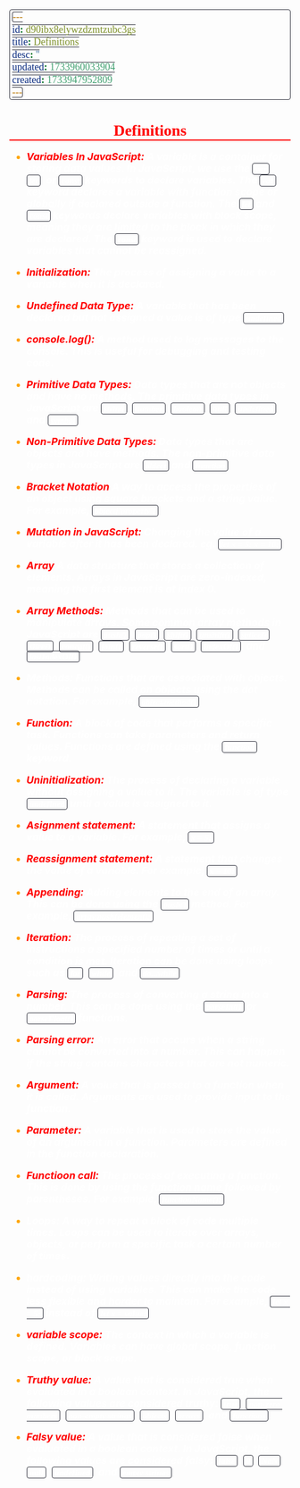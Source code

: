 ```yaml
---
id: d90ibx8elywzdzmtzubc3gs
title: Definitions
desc: ''
updated: 1733960033904
created: 1733947952809
---
```


<style>
    * { font-size: 18px; }
    h1 {
        color: red;
        font-weight: bold;
        border-bottom: 2px solid red; 
        font-family: 'Algerian';
        text-align: center;
        font-size: 2em;
    }
    h2 { 
        color: crimson; 
        font-weight: bold;
        font-family: 'Algerian'; 
        border-bottom: 2px solid crimson;
        font-size: 1.5em;
    }
    h3 { 
        color: rgb(255, 0, 127);
        font-weight: bold;
        text-decoration: underline;
        font-size: 1.2em;
        font-size: 1.2em;
    }
    h4 { 
        color: rgb(0, 255, 255);
        font-weight: bold;
        text-decoration: underline;
        font-size: 1em; 
    }
    h5 { 
        color: darkblue;
        font-weight: bold;
        font-style: italic;
        font-size: 0.9em;
    }
    code {
        font-family: 'Cascadia Code';
        border: 1px solid #282A36; 
        border-radius: 4px; 
        padding: 1px 4px; 
    }
    pre {
        font-family: 'Cascadia Code';
        border: 1px solid #282A36; 
        border-radius: 4px; 
        padding: 1px 4px; 
    }
    p { 
        font-style: 'Cascadia Code';
        color: white;
    }
    li { 
        margin-bottom: 10px;
        font-style: italic;
        font-weight: bold;
        color: orange;
    }
    ul { 
        margin-bottom: 10px;
        font-style: italic;
        font-weight: bold;
        color: orange;
    }
    b {
        font-weight: bold;
        color: rgb(255, 0, 0); 
    }
    u {
        text-decoration: underline;
        font-weight: bold;
        font-style: italic; 
    }
    a {
        color: #98c379;
        text-decoration: none;
    }
        a:hover {
        text-decoration: underline;
    }
    i {
        font-style: italic;
        color: yellow;
    }
</style>

# Definitions

-   <b>Variables In JavaScript:</b> A variable is a container for storing data values. In JavaScript, we use the `var`, `let`, or `const` keywords to declare variables. The `var` keyword declares a variable with function scope or globally if declared outside a function. The `let` and `const` keywords declare variables with block scope, meaning they are limited to the block in which they are declared. The `const` keyword is used to declare variables that cannot be reassigned.

-   <b>Initialization:</b> The process of assigning a value to a variable when it is declared.
-   <b>Undefined Data Type:</b> A variable that has been declared but not assigned a value is of type `undefined`.
-   <b>console.log():</b> A method used to log messages to the console. This is useful for debugging and testing code.
-   <b>Primitive Data Types:</b> Data types that are not objects and have no methods. The primitive data types in JavaScript are `string`, `number`, `boolean`, `null`, `undefined`, and `symbol`.
-   <b>Non-Primitive Data Types:</b> Data types that are objects and have methods. The non-primitive data types in JavaScript are `object` and `function`.
-   <b>Bracket Notation</b> A way to access the properties of an object using square brackets and a string value. For example, `object['property']`.
-   <b>Mutation in JavaScript:</b> Changing the value of a variable after it has been declared. eg. `let x = 5; x = 10;`
-   <b>Array</b> A data structure that stores a collection of elements. Arrays in JavaScript are zero-indexed, meaning the first element is at index 0.
-   <b>Array Methods:</b> Methods that can be used to manipulate arrays. Some common array methods in JavaScript are `push()`, `pop()`, `shift()`, `unshift()`, `splice()`, `slice()`, `concat()`, `join()`, `reverse()`, `sort()`, `indexOf()`, and `lastIndexOf()`
-   Methods:</b> Functions that are associated with objects. Methods can be called on objects using the dot notation. For example, `object.method()`
-   <b>Function:</b> A block of code that performs a specific task. Functions can take parameters and return values. Functions are defined using the `function` keyword.
-   <b>Uninitialization:</b> The process of declaring a variable without assigning a value to it. The variable is of type `undefined` until a value is assigned to it.
-   <b>Asignment statement:</b> A statement that assigns a value to a variable. For example, `x = 5;`
-   <b>Reassignment statement:</b> A statement that changes the value of a variable. For example, `x = 10;`
-   <b>Appending:</b> Adding elements to the end of an array. This can be done using the `push()` method. For example, `array.push(element);`
-   <b>Iteration:</b> The process of repeating a set of instructions a specified number of times or until a condition is met. Iteration can be done using loops such as `for`, `while`, and `do...while`.
-   <b>Parsing:</b> The process of converting a string into a number. This can be done using the `parseInt()` or `parseFloat()` functions.
-   <b>Parsing error:</b> An error that occurs when a string cannot be converted into a number. This can happen if the string contains characters that are not numeric.
-   <b>Argument:</b> A value that is passed to a function when it is called. Arguments are used to provide input to the function.
-   <b>Parameter:</b> A variable that is used to store the value of an argument in a function. Parameters are defined in the function declaration.
-   <b>Functioon call:</b> The process of executing a function. This is done by using the function name followed by parentheses. For example, `functionName();`
-   Loops:</b> A way to repeat a block of code multiple times. Loops can be used to iterate over arrays, objects, or perform a specific task a certain number of times.
-   hardcoding:</b> Writing values directly into the code instead of using variables. This can make the code less flexible and harder to maintain. For example, `let x = 5;` instead of `let x = value;`
-   <b>variable scope:</b> The context in which a variable is defined. Variables can have global scope, function scope, or block scope.
-   <b>Truthy value:</b> A value that is considered true when evaluated in a boolean context. In JavaScript, the following values are considered truthy: `true`, `non-zero numbers`, `non-empty strings`, `objects`, `arrays`, and `functions`.
-   <b>Falsy value:</b> A value that is considered false when evaluated in a boolean context. In JavaScript, the following values are considered falsy: `false`, `0`, `NaN`, `null`, `undefined`, and `empty strings`.
